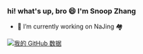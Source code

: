 ### hi! what's up, bro 😄 I'm Snoop Zhang

- 🔭 I’m currently working on NaJing 🏘

[![我的 GitHub 数据](https://github-readme-stats.vercel.app/api?username=zy0228)]()

<!--
**zy0228/zy0228** is a ✨ _special_ ✨ repository because its `README.md` (this file) appears on your GitHub profile.

Here are some ideas to get you started:

- 🔭 I’m currently working on Nangjing
- 🌱 I’m currently learning ...
- 👯 I’m looking to collaborate on ...
- 🤔 I’m looking for help with ...
- 💬 Ask me about ...
- 📫 How to reach me: ...
- 😄 Pronouns: ...
- ⚡ Fun fact: ...
-->
